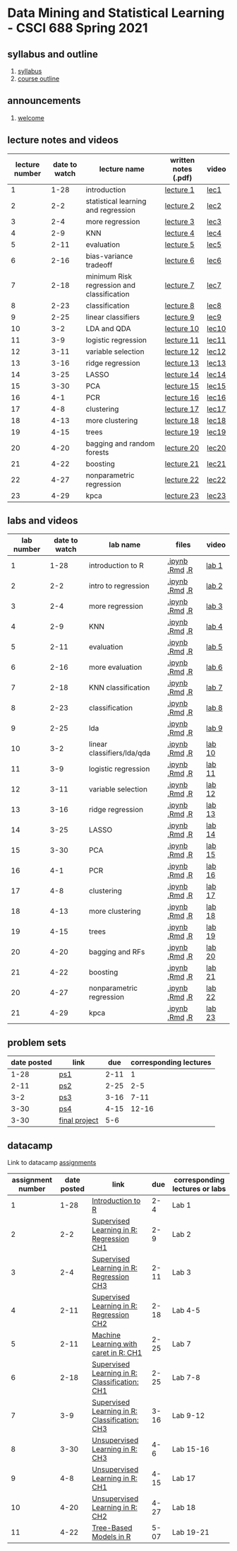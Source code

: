# Data Mining and Statistical Learning - CSCI 688 Spring 2021

## syllabus and outline

1. [syllabus](syllabus.md)
2. [course outline](outline.pdf)


## announcements

1. [welcome](announce/welcome.md)

## lecture notes and videos

lecture number | date to watch | lecture name | written notes (.pdf) | video | 
--- | --- | --- | --- | --- |
1 | 1-28 | introduction | [lecture 1](lns/lec1.pdf) | [lec1](https://youtu.be/-duPooZxyXI) |
2 | 2-2 | statistical learning and regression | [lecture 2](lns/lec2.pdf) | [lec2](https://youtu.be/mGl4RLKrqqY) |
3 | 2-4 | more regression | [lecture 3](lns/lec3.pdf) | [lec3](https://youtu.be/ldW-ZbFcCas) |
4 | 2-9 | KNN | [lecture 4](lns/lec4.pdf) | [lec4](https://youtu.be/7Tu8J36n5o4) |
5 | 2-11 | evaluation | [lecture 5](lns/lec5.pdf) | [lec5](https://youtu.be/XCV1eDXR28E) |
6 | 2-16 | bias-variance tradeoff | [lecture 6](lns/lec6.pdf) | [lec6](https://youtu.be/asTABFpwIzQ) |
7 | 2-18 | minimum Risk regression and classification | [lecture 7](lns/lec7.pdf) | [lec7](https://youtu.be/XwAbYjpTi7U) |
8 | 2-23 | classification | [lecture 8](lns/lec8.pdf) | [lec8](https://youtu.be/1XEeHFv_joM) |
9 | 2-25 | linear classifiers | [lecture 9](lns/lec9.pdf) | [lec9](https://youtu.be/yMJpAcS5sg4) |
10 | 3-2 | LDA and QDA | [lecture 10](lns/lec10.pdf) | [lec10](https://youtu.be/9p5krvwZmDM) |
11 | 3-9 | logistic regression | [lecture 11](lns/lec11.pdf) | [lec11](https://youtu.be/XiXqudns6jI) |
12 | 3-11 | variable selection | [lecture 12](lns/lec12.pdf) | [lec12](https://youtu.be/5vMYJ5muZoQ) |
13 | 3-16 | ridge regression | [lecture 13](lns/lec13.pdf) | [lec13](https://youtu.be/WYIcHJxdl9Y) |
14 | 3-25 | LASSO | [lecture 14](lns/lec14.pdf) | [lec14](https://youtu.be/ep_dOipyDxU) |
15 | 3-30 | PCA | [lecture 15](lns/lec15.pdf) | [lec15](https://youtu.be/L3ny0XX9dbg) |
16 | 4-1 | PCR | [lecture 16](lns/lec16.pdf) | [lec16](https://youtu.be/KyW90nqxCHA) |
17 | 4-8 | clustering | [lecture 17](lns/lec17.pdf) | [lec17](https://youtu.be/uQggzHF2bc4) |
18 | 4-13 | more clustering | [lecture 18](lns/lec18.pdf) | [lec18](https://youtu.be/W9G-TC7mCeA) |
19 | 4-15 | trees | [lecture 19](lns/lec19.pdf) | [lec19](https://youtu.be/KNRX3pPUIzo) |
20 | 4-20 | bagging and random forests | [lecture 20](lns/lec20.pdf) | [lec20](https://youtu.be/tzBXLDSvJYE) |
21 | 4-22 | boosting | [lecture 21](lns/lec21.pdf) | [lec21](https://youtu.be/9pbKns5oUF0) |
22 | 4-27 | nonparametric regression | [lecture 22](lns/lec22.pdf) | [lec22](https://youtu.be/PmmkXHzcMl8) |
23 | 4-29 | kpca | [lecture 23](lns/lec23.pdf) | [lec23](https://youtu.be/9Pa-VvCEU5o) |


## labs and videos

lab number | date to watch | lab name | files | video | 
--- | --- | --- | --- | --- |
1 | 1-28 | introduction to R | [.ipynb](labs/1/lab1.ipynb) [.Rmd](labs/1/lab1.Rmd) [.R](labs/1/lab1.R) | [lab 1](https://youtu.be/44PwRI9nDvA) |
2 | 2-2 | intro to regression | [.ipynb](labs/2/lab2.ipynb) [.Rmd](labs/2/lab2.Rmd) [.R](labs/2/lab2.R) | [lab 2](https://youtu.be/3OrfYTiaJ_0) |
3 | 2-4 | more regression | [.ipynb](labs/3/lab3.ipynb) [.Rmd](labs/3/lab3.Rmd) [.R](labs/3/lab3.R) | [lab 3](https://youtu.be/zdVYjPFrW0k) |
4 | 2-9 | KNN | [.ipynb](labs/4/lab4.ipynb) [.Rmd](labs/4/lab4.Rmd) [.R](labs/4/lab4.R) | [lab 4](https://youtu.be/xIUIBeAnq7g) |
5 | 2-11 | evaluation | [.ipynb](labs/5/lab5.ipynb) [.Rmd](labs/5/lab5.Rmd) [.R](labs/5/lab5.R) | [lab 5](https://youtu.be/UaoKIjDGCls) |
6 | 2-16 | more evaluation | [.ipynb](labs/6/lab6.ipynb) [.Rmd](labs/6/lab6.Rmd) [.R](labs/6/lab6.R) | [lab 6](https://youtu.be/CH9ZP-UoNZk) |
7 | 2-18 | KNN classification | [.ipynb](labs/7/lab7.ipynb) [.Rmd](labs/7/lab7.Rmd) [.R](labs/7/lab7.R) | [lab 7](https://youtu.be/qdZ7qYhkbPY) |
8 | 2-23 | classification | [.ipynb](labs/8/lab8.ipynb) [.Rmd](labs/8/lab8.Rmd) [.R](labs/8/lab8.R) | [lab 8](https://youtu.be/Ro5E56_Mr-s) |
9 | 2-25 | lda | [.ipynb](labs/9/lab9.ipynb) [.Rmd](labs/9/lab9.Rmd) [.R](labs/9/lab9.R) | [lab 9](https://youtu.be/IYl_VhBXqxk) |
10 | 3-2 | linear classifiers/lda/qda | [.ipynb](labs/10/lab10.ipynb) [.Rmd](labs/10/lab10.Rmd) [.R](labs/10/lab10.R) | [lab 10](https://youtu.be/K1RtflPVZZ4) |
11 | 3-9 | logistic regression | [.ipynb](labs/11/lab11.ipynb) [.Rmd](labs/11/lab11.Rmd) [.R](labs/11/lab11.r) | [lab 11](https://youtu.be/9V7Ebsm2UHU) |
12 | 3-11 | variable selection | [.ipynb](labs/12/lab12.ipynb) [.Rmd](labs/12/lab12.Rmd) [.R](labs/12/lab12.R) | [lab 12](https://youtu.be/IMex55ASbT0) |
13 | 3-16 | ridge regression | [.ipynb](labs/13/lab13.ipynb) [.Rmd](labs/13/lab13.Rmd) [.R](labs/13/lab13.R) | [lab 13](https://youtu.be/F45-9Z8evzw) |
14 | 3-25 | LASSO | [.ipynb](labs/14/lab14.ipynb) [.Rmd](labs/14/lab14.Rmd) [.R](labs/14/lab14.R) | [lab 14](https://youtu.be/BoJkGPQMTUI) |
15 | 3-30 | PCA | [.ipynb](labs/15/lab15.ipynb) [.Rmd](labs/15/lab15.Rmd) [.R](labs/15/lab15.R) | [lab 15](https://youtu.be/5nOrR0gYA0g) |
16 | 4-1 | PCR | [.ipynb](labs/16/lab16.ipynb) [.Rmd](labs/16/lab16.Rmd) [.R](labs/16/lab16.R) | [lab 16](https://youtu.be/LuUNv1Dtcac) |
17 | 4-8 | clustering | [.ipynb](labs/17/lab17.ipynb) [.Rmd](labs/17/lab17.Rmd) [.R](labs/17/lab17.R) | [lab 17](https://youtu.be/7yFhLk9Q9ig) 
18 | 4-13 | more clustering | [.ipynb](labs/18/lab18.ipynb) [.Rmd](labs/18/lab18.Rmd) [.R](labs/18/lab18.R) | [lab 18](https://youtu.be/tXNK1yGxv6g) |
19 | 4-15 | trees | [.ipynb](labs/19/lab19.ipynb) [.Rmd](labs/19/lab19.Rmd) [.R](labs/19/lab19.R) | [lab 19](https://youtu.be/9VjR0cqsM5Q) |
20 | 4-20 | bagging and RFs | [.ipynb](labs/20/lab20.ipynb) [.Rmd](labs/20/lab20.Rmd) [.R](labs/20/lab20.R) | [lab 20](https://youtu.be/f7izDvI7Muk) |
21 | 4-22 | boosting | [.ipynb](labs/21/lab21.ipynb) [.Rmd](labs/21/lab21.Rmd) [.R](labs/21/lab21.R) | [lab 21](https://youtu.be/JeEWOEtCjqU) |
20 | 4-27 | nonparametric regression | [.ipynb](labs/22/lab22.ipynb) [.Rmd](labs/22/lab22.Rmd) [.R](labs/22/lab22.R) | [lab 22](https://youtu.be/4Veld3NQfco) |
21 | 4-29 | kpca | [.ipynb](labs/23/lab23.ipynb) [.Rmd](labs/23/lab23.Rmd) [.R](labs/23/lab23.R) | [lab 23](https://youtu.be/ZCDq4Q4ZkK0) |


## problem sets

date posted | link | due | corresponding lectures |
--- | --- | --- | --- |
1-28 | [ps1](ps/ps1.pdf) | 2-11 | 1 |
2-11 | [ps2](ps/ps2.pdf) | 2-25 | 2-5 |
3-2 | [ps3](ps/ps3.pdf) | 3-16 | 7-11 |
3-30 | [ps4](ps/ps4.pdf) | 4-15 | 12-16 |
3-30 | [final project](ps/project.pdf) | 5-6 |  | 


## datacamp

Link to datacamp [assignments](https://www.datacamp.com/enterprise/csci-688-statistical-learning/my-assignments)

assignment number | date posted | link | due | corresponding lectures or labs |
--- | --- | --- | --- | --- |
1 | 1-28 | [Introduction to R](https://learn.datacamp.com/courses/free-introduction-to-r) | 2-4 | Lab 1 |
2 | 2-2 | [Supervised Learning in R: Regression CH1](https://learn.datacamp.com/courses/supervised-learning-in-r-regression) | 2-9 | Lab 2 |
3 | 2-4 | [Supervised Learning in R: Regression CH3](https://learn.datacamp.com/courses/supervised-learning-in-r-regression) | 2-11 | Lab 3 |
4 | 2-11 | [Supervised Learning in R: Regression CH2](https://learn.datacamp.com/courses/supervised-learning-in-r-regression) | 2-18 | Lab 4-5 |
5 | 2-11 | [Machine Learning with caret in R: CH1](https://learn.datacamp.com/courses/machine-learning-with-caret-in-r) | 2-25 | Lab 7 |
6 | 2-18 | [Supervised Learning in R: Classification: CH1](https://campus.datacamp.com/courses/supervised-learning-in-r-classification/) | 2-25 | Lab 7-8 |
7 | 3-9 | [Supervised Learning in R: Classification: CH3](https://campus.datacamp.com/courses/supervised-learning-in-r-classification/) | 3-16 | Lab 9-12 |
8 | 3-30 | [Unsupervised Learning in R: CH3](https://learn.datacamp.com/courses/unsupervised-learning-in-r) | 4-6 | Lab 15-16 |
9 | 4-8 | [Unsupervised Learning in R: CH1](https://learn.datacamp.com/courses/unsupervised-learning-in-r) | 4-15 | Lab 17|
10 | 4-20 | [Unsupervised Learning in R: CH2](https://learn.datacamp.com/courses/unsupervised-learning-in-r) | 4-27 | Lab 18|
11 | 4-22 | [Tree-Based Models in R](https://learn.datacamp.com/courses/tree-based-models-in-r) | 5-07 | Lab 19-21|
